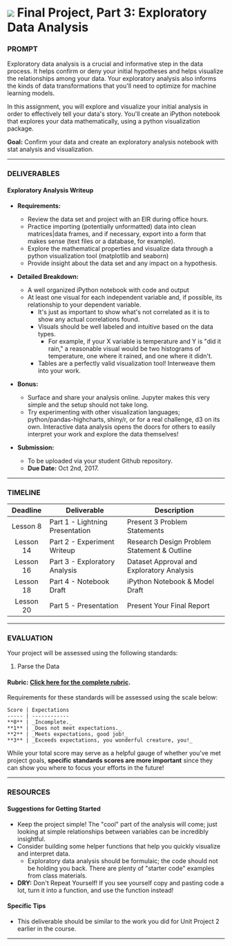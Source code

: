 # ![](https://ga-dash.s3.amazonaws.com/production/assets/logo-9f88ae6c9c3871690e33280fcf557f33.png) Final Project, Part 3: Exploratory Data Analysis

### PROMPT

Exploratory data analysis is a crucial and informative step in the data process. It helps confirm or deny your initial hypotheses and helps visualize the relationships among your data. Your exploratory analysis also informs the kinds of data transformations that you'll need to optimize for machine learning models.

In this assignment, you will explore and visualize your initial analysis in order to effectively tell your data's story. You'll create an iPython notebook that explores your data mathematically, using a python visualization package.


**Goal:** Confirm your data and create an exploratory analysis notebook with stat analysis and visualization.

---

### DELIVERABLES

#### Exploratory Analysis Writeup

- **Requirements:**
   * Review the data set and project with an EIR during office hours.
   * Practice importing (potentially unformatted) data into clean matrices|data frames, and if necessary, export into a form that makes sense (text files or a database, for example).
   * Explore the mathematical properties and visualize data through a python visualization tool (matplotlib and seaborn)
   * Provide insight about the data set and any impact on a hypothesis.

- **Detailed Breakdown:**
   * A well organized iPython notebook with code and output
   * At least one visual for each independent variable and, if possible, its relationship to your dependent variable.
      * It's just as important to show what's not correlated as it is to show any actual correlations found.
      * Visuals should be well labeled and intuitive based on the data types.
        * For example, if your X variable is temperature and Y is "did it rain," a reasonable visual would be two histograms of temperature, one where it rained, and one where it didn't.
      * Tables are a perfectly valid visualization tool! Interweave them into your work.

- **Bonus:**
   - Surface and share your analysis online. Jupyter makes this very simple and the setup should not take long.
   - Try experimenting with other visualization languages; python/pandas-highcharts, shiny/r, or for a real challenge, d3 on its own. Interactive data analysis opens the doors for others to easily interpret your work and explore the data themselves!

- **Submission:**
   - To be uploaded via your student Github repository.
   - **Due Date:** Oct 2nd, 2017.

---

### TIMELINE

| Deadline | Deliverable| Description |
|:-:|---|---|
| Lesson 8 |  Part 1 - Lightning Presentation  | Present 3 Problem Statements   |
| Lesson 14 | Part 2 - Experiment Writeup  |  Research Design Problem Statement & Outline   |
| Lesson 16 | Part 3 - Exploratory Analysis  | Dataset Approval and Exploratory Analysis   |
| Lesson 18 | Part 4 - Notebook Draft  |  iPython Notebook & Model Draft  |
| Lesson 20 | Part 5 - Presentation  | Present Your Final Report   |

---

### EVALUATION
Your project will be assessed using the following standards:

1. Parse the Data

#### Rubric: [Click here for the complete rubric](./final-project-3-rubric.md).

Requirements for these standards will be assessed using the scale below:

    Score | Expectations
    ----- | ------------
    **0** | _Incomplete._
    **1** | _Does not meet expectations._
    **2** | _Meets expectations, good job!_
    **3** | _Exceeds expectations, you wonderful creature, you!_

While your total score may serve as a helpful gauge of whether you've met project goals, __specific standards scores are more important__ since they can show you where to focus your efforts in the future!

---

### RESOURCES

#### Suggestions for Getting Started

- Keep the project simple! The "cool" part of the analysis will come; just looking at simple relationships between variables can be incredibly insightful.
- Consider building some helper functions that help you quickly visualize and interpret data.
   - Exploratory data analysis should be formulaic; the code should not be holding you back. There are plenty of "starter code" examples from class materials.
- **DRY:** Don't Repeat Yourself! If you see yourself copy and pasting code a lot, turn it into a function, and use the function instead!

#### Specific Tips

- This deliverable should be similar to the work you did for Unit Project 2 earlier in the course.

---
